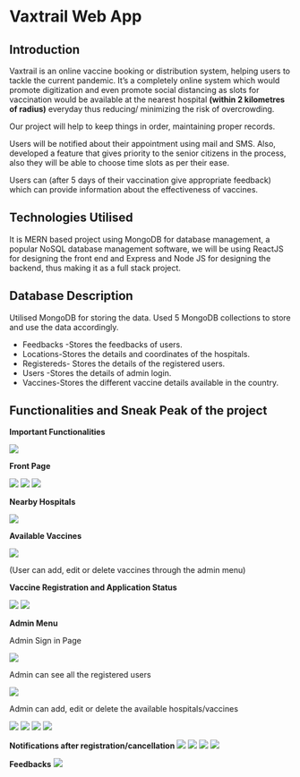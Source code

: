 # Vaxtrail Web App

## Introduction

Vaxtrail is an online vaccine booking or distribution system, helping users to tackle the current pandemic. It’s a completely online system which would promote digitization and even promote social distancing as slots for vaccination would be available at the nearest hospital <b>(within 2 kilometres of radius)</b> everyday thus reducing/ minimizing the risk of overcrowding.  

Our project will help to keep things in order, maintaining proper records. 

Users will be notified about their appointment using mail and SMS.
Also, developed a feature that gives priority to the senior citizens in the process, also they will be able to choose time slots as per their ease.

Users can (after 5 days of their vaccination give appropriate feedback) which can provide information about the effectiveness of vaccines.

## Technologies Utilised

It is MERN based project using MongoDB for database management, a popular NoSQL database management software, we will be using ReactJS for designing the front end and Express and Node JS for designing the backend, thus making it as a full stack project.

## Database Description

Utilised MongoDB for storing the data. Used 5 MongoDB collections to store and use the data accordingly.

<ul>
<li>Feedbacks -Stores the feedbacks of users.</li>
<li>Locations-Stores the details and coordinates of the hospitals.</li>
<li>Registereds- Stores the details of the registered users.</li>
<li>Users -Stores the details of admin login.</li>
<li>Vaccines-Stores the different vaccine details available in the country.</li>
</ul>

## Functionalities and Sneak Peak of the project

<b>Important Functionalities</b>

<img src="images/SneakPeak.png"/>

<b>Front Page</b>

<img src="images/front1.png"/>
<img src="images/front2.png"/>
<img src="images/front3.png"/>

<b>Nearby Hospitals</b>

<img src="images/nearbyHospitals.png"/>

<b>Available Vaccines</b>

<img src="images/vaccines.png"/>

(User can add, edit or delete vaccines through the admin menu)

<b>Vaccine Registration and Application Status</b>

<img src="images/vaccineRegistration.png"/>
<img src="images/status.png"/>

<b>Admin Menu</b>

<p>Admin Sign in Page</p>
<img src="images/signin.png"/>

<p>Admin can see all the registered users</p>

<img src="images/adminregistrations.png"/>

<p>Admin can add, edit or delete the available hospitals/vaccines</p>

<img src="images/addhospitals.png"/>
<img src="images/addhospitals1.png"/>
<img src="images/addhospitals2.png"/>
<img src="images/vaccineadmin.png"/>

<b>Notifications after registration/cancellation</b>
<img src="images/email.png"/>
<img src="images/emailcancel.png"/>
<img src="images/msgbook.jpg"/>
<img src="images/msgcancel.png"/>

<b>Feedbacks</b>
<img src="images/feedbacks.png"/>